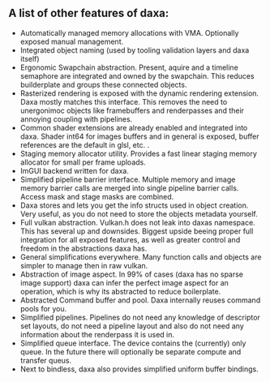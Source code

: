 ## A list of other features of daxa:
* Automatically managed memory allocations with VMA. Optionally exposed manual management.
* Integrated object naming (used by tooling validation layers and daxa itself)
* Ergonomic Swapchain abstraction. Present, aquire and a timeline semaphore are integrated and owned by the swapchain. This reduces builderplate and groups these connected objects.
* Rasterized rendering is exposed with the dynamic rendering extension. Daxa mostly matches this interface. This removes the need to unergonimoc objects like framebuffers and renderpasses and their annoying coupling with pipelines.
* Common shader extensions are already enabled and integrated into daxa. Shader int64 for images buffers and in general is exposed, buffer references are the default in glsl, etc. .
* Staging memory allocator utility. Provides a fast linear staging memory allocator for small per frame uploads.
* ImGUI backend written for daxa.
* Simplified pipeline barrier interface. Multiple memory and image memory barrier calls are merged into single pipeline barrier calls. Access mask and stage masks are combined.
* Daxa stores and lets you get the info structs used in object creation. Very useful, as you do not need to store the objects metadata yourself.
* Full vulkan abstraction. Vulkan.h does not leak into daxas namespace. This has several up and downsides. Biggest upside beeing proper full integration for all exposed features, as well as greater control and freedom in the abstractions daxa has.
* General simplifications everywhere. Many function calls and objects are simpler to manage then in raw vulkan.
* Abstraction of image aspect. In 99% of cases (daxa has no sparse image support) daxa can infer the perfect image aspect for an operation, which is why its abstracted to reduce boilerplate.
* Abstracted Command buffer and pool. Daxa internally reuses command pools for you.
* Simplified pipelines. Pipelines do not need any knowledge of descriptor set layouts, do not need a pipeline layout and also do not need any information about the renderpass it is used in.
* Simplified queue interface. The device contains the (currently) only queue. In the future there will optionally be separate compute and transfer queus.
* Next to bindless, daxa also provides simplified uniform buffer bindings. 